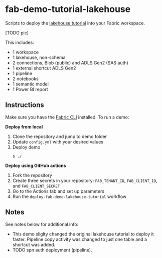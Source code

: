 # fab-demo-tutorial-lakehouse

Scripts to deploy the [lakehouse tutorial](https://learn.microsoft.com/en-us/fabric/data-engineering/tutorial-lakehouse-introduction) into your Fabric workspace.

[TODO pic]

This includes:
- 1 workspace
- 1 lakehouse, non-schema
- 2 connections, Blob (public) and ADLS Gen2 (SAS auth)
- 1 external shortcut ADLS Gen2
- 1 pipeline
- 2 notebooks
- 1 semantic model
- 1 Power BI report


## Instructions

Make sure you have the [Fabric CLI](#) installed. To run a demo:

**Deploy from local**

1. Clone the repository and jump to demo folder
2. Update `config.yml` with your desired values
3. Deploy demo
    ```console
    $ ./
    ```

**Deploy using GitHub actions**

1. Fork the repository
2. Create three secrets in your repository: `FAB_TENANT_ID`, `FAB_CLIENT_ID`, and `FAB_CLIENT_SECRET`
3. Go to the Actions tab and set up parameters
4. Run the `deploy-fab-demo-lakehouse-tutorial` workflow
    
## Notes
See notes below for additional info:

- This demo sliglty changed the original lakehouse tutorial to deploy it faster. Pipeline copy activity was changed to just one table and a shortcut was added. 
- TODO spn auth deployment (pipeline).